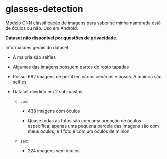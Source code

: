 # glasses-detection
Modelo CNN classificação de imagens para saber se minha namorada está de óculos ou não. Uso em Android. 

**Dataset não disponível por questões de privacidade.**

Informações gerais do dataset:

- A maioria são selfies

- Algumas das imagens possuem partes do rosto tapadas 

- Possui 662 imagens de perfil em vários cenários e poses. A maioria são selfies
    
- Dataset dividido em 2 sub-pastas:
    
    - ```com```: 
    
        - 438 imagens com óculos
    
        - Quase todas as fotos são com uma armação de óculos específica; apenas uma pequena parcela das imagens são com meus óculos, e 1 foto é com um óculos de minion
        
    - ```sem```: 
        
        - 224 imagens sem óculos
